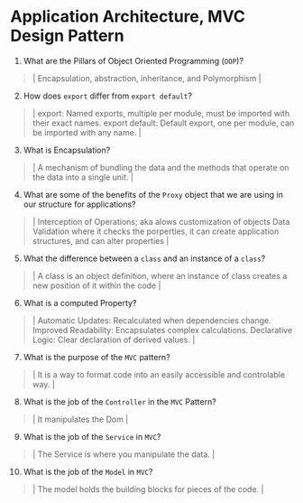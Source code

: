 # Application Architecture, MVC Design Pattern
01. What are the Pillars of Object Oriented Programming (`OOP`)?
  
  > | Encapsulation, abstraction, inheritance, and Polymorphism |

02. How does `export` differ from `export default`?
  
  > | export: Named exports, multiple per module, must be imported with their exact names.
export default: Default export, one per module, can be imported with any name. |

03. What is Encapsulation?
  
  > | A mechanism of bundling the data and the methods that operate on the data into a single unit. |

04. What are some of the benefits of the `Proxy` object that we are using in our structure for applications?
  
  > | Interception of Operations; aka alows customization of objects
  Data Validation where it checks the porperties, it can create application structures, and can alter properties |

05. What the difference between a `class` and an instance of a `class`?
  
  > | A class is an object definition, where an instance of class creates a new position of it within the code |

06. What is a computed Property?
  
  > | Automatic Updates: Recalculated when dependencies change.
Improved Readability: Encapsulates complex calculations.
Declarative Logic: Clear declaration of derived values. |

07. What is the purpose of the `MVC` pattern?
  
  > | It is a way to format code into an easily accessible and controlable way. |

08. What is the job of the `Controller` in the `MVC` Pattern?
  
  > | It manipulates the Dom |

09. What is the job of the `Service` in `MVC`?
  
  > | The Service is where you manipulate the data. |

10. What is the job of the `Model` in `MVC`?
  
  > | The model holds the building blocks for pieces of the code. |
